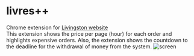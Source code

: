 # livres++
Chrome extension for <a href = "https://myaccount.lrwriters.com">Livingston website</a><br>
This extension shows the price per page (hour) for each order and highlights expensive orders. Also, the extension shows the countdown to the deadline for the withdrawal of money from the system.
<img src="https://raw.githubusercontent.com/dmytro-pazynych/livres_chrome/master/Screenshot.png" alt="screen"><br>
